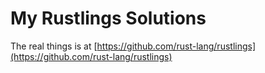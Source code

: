 # My Rustlings Solutions
The real things is at [https://github.com/rust-lang/rustlings](https://github.com/rust-lang/rustlings)
